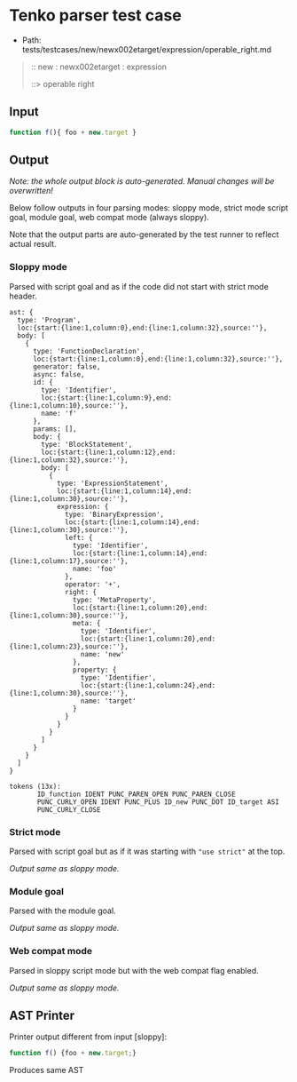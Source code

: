 # Tenko parser test case

- Path: tests/testcases/new/newx002etarget/expression/operable_right.md

> :: new : newx002etarget : expression
>
> ::> operable right

## Input

`````js
function f(){ foo + new.target }
`````

## Output

_Note: the whole output block is auto-generated. Manual changes will be overwritten!_

Below follow outputs in four parsing modes: sloppy mode, strict mode script goal, module goal, web compat mode (always sloppy).

Note that the output parts are auto-generated by the test runner to reflect actual result.

### Sloppy mode

Parsed with script goal and as if the code did not start with strict mode header.

`````
ast: {
  type: 'Program',
  loc:{start:{line:1,column:0},end:{line:1,column:32},source:''},
  body: [
    {
      type: 'FunctionDeclaration',
      loc:{start:{line:1,column:0},end:{line:1,column:32},source:''},
      generator: false,
      async: false,
      id: {
        type: 'Identifier',
        loc:{start:{line:1,column:9},end:{line:1,column:10},source:''},
        name: 'f'
      },
      params: [],
      body: {
        type: 'BlockStatement',
        loc:{start:{line:1,column:12},end:{line:1,column:32},source:''},
        body: [
          {
            type: 'ExpressionStatement',
            loc:{start:{line:1,column:14},end:{line:1,column:30},source:''},
            expression: {
              type: 'BinaryExpression',
              loc:{start:{line:1,column:14},end:{line:1,column:30},source:''},
              left: {
                type: 'Identifier',
                loc:{start:{line:1,column:14},end:{line:1,column:17},source:''},
                name: 'foo'
              },
              operator: '+',
              right: {
                type: 'MetaProperty',
                loc:{start:{line:1,column:20},end:{line:1,column:30},source:''},
                meta: {
                  type: 'Identifier',
                  loc:{start:{line:1,column:20},end:{line:1,column:23},source:''},
                  name: 'new'
                },
                property: {
                  type: 'Identifier',
                  loc:{start:{line:1,column:24},end:{line:1,column:30},source:''},
                  name: 'target'
                }
              }
            }
          }
        ]
      }
    }
  ]
}

tokens (13x):
       ID_function IDENT PUNC_PAREN_OPEN PUNC_PAREN_CLOSE
       PUNC_CURLY_OPEN IDENT PUNC_PLUS ID_new PUNC_DOT ID_target ASI
       PUNC_CURLY_CLOSE
`````

### Strict mode

Parsed with script goal but as if it was starting with `"use strict"` at the top.

_Output same as sloppy mode._

### Module goal

Parsed with the module goal.

_Output same as sloppy mode._

### Web compat mode

Parsed in sloppy script mode but with the web compat flag enabled.

_Output same as sloppy mode._

## AST Printer

Printer output different from input [sloppy]:

````js
function f() {foo + new.target;}
````

Produces same AST
